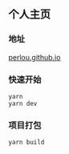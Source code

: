 ## 个人主页

### 地址
[perlou.github.io](https://perlou.github.io)

### 快速开始

```
yarn
yarn dev
```

### 项目打包

```
yarn build
```
